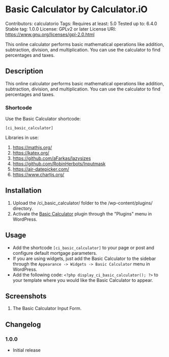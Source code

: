 # Basic Calculator by Calculator.iO
Contributors: calculatorio
Tags: 
Requires at least: 5.0
Tested up to: 6.4.0
Stable tag: 1.0.0
License: GPLv2 or later
License URI: https://www.gnu.org/licenses/gpl-2.0.html

This online calculator performs basic mathematical operations like addition, subtraction, division, and multiplication. You can use the calculator to find percentages and taxes.

## Description

This online calculator performs basic mathematical operations like addition, subtraction, division, and multiplication. You can use the calculator to find percentages and taxes.

### Shortcode

Use the Basic Calculator shortcode:

`[ci_basic_calculator]`

Libraries in use:
1. https://mathjs.org/
2. https://katex.org/
3. https://github.com/aFarkas/lazysizes
4. https://github.com/RobinHerbots/Inputmask
5. https://air-datepicker.com/
6. https://www.chartjs.org/

## Installation

1. Upload the /ci_basic_calculator/ folder to the /wp-content/plugins/ directory.
2. Activate the [Basic Calculator](https://www.calculator.io/basic-calculator/ "Basic Calculator Homepage") plugin through the "Plugins" menu in WordPress.

## Usage
* Add the shortcode `[ci_basic_calculator]` to your page or post and configure default mortgage parameters.
* If you are using widgets, just add the Basic Calculator to the sidebar through the `Appearance -> Widgets -> Basic Calculator` menu in WordPress.
* Add the following code: `<?php display_ci_basic_calculator(); ?>` to your template where you would like the Basic Calculator to appear.

## Screenshots
1. The Basic Calculator Input Form.

## Changelog

### 1.0.0
* Initial release
